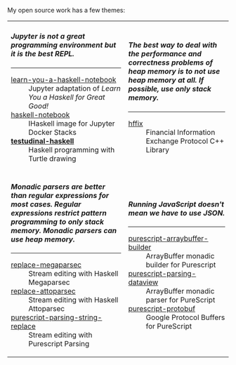 My open source work has a few themes:

<table>
  <tr>
    <td>
      <h4><em>Jupyter is not a great programming environment but it is the best REPL.</em></h4>
      <hr/>
      <dl>
      <dt><a href=https://github.com/jamesdbrock/learn-you-a-haskell-notebook>learn-you-a-haskell-notebook</a></dt>
        <dd>Jupyter adaptation of <em>Learn You a Haskell for Great Good!</em></dd>
        <dt><a href=https://github.com/jamesdbrock/ihaskell-notebook>haskell-notebook</a></dt>
        <dd>IHaskell image for Jupyter Docker Stacks</dd>
        <dt><b><a href=https://github.com/jamesdbrock/testudinal-haskell>testudinal-haskell</a></b></dt>
        <dd>Haskell programming with Turtle drawing</dd>
      </dl>
    </td>
    <td>
      <h4><em>The best way to deal with the performance and correctness problems of heap memory is to not use heap memory at all. If possible, use
        only stack memory.</em></h4>
      <hr/>
      <dl>
        <dt><a href=https://github.com/jamesdbrock/hffix>hffix</a></dt>
        <dd>Financial Information Exchange Protocol C++ Library</dd>
      </dl>
    </td>
  </tr>
  <tr>
    <td>
      <h4><em>Monadic parsers are better than regular expressions for most cases. Regular expressions restrict pattern programming to only stack memory.
        Monadic parsers can use heap memory.</em></h4>
      <hr/>
      <dl>
        <dt><a href=https://github.com/jamesdbrock/replace-megaparsec>replace-megaparsec</a></dt>
        <dd>Stream editing with Haskell Megaparsec</dd>
        <dt><a href=https://github.com/jamesdbrock/replace-attoparsec>replace-attoparsec</a></dt>
        <dd>Stream editing with Haskell Attoparsec</dd>
        <dt><a href=https://github.com/jamesdbrock/purescript-parsing-string-replace>purescript-parsing-string-replace</a></dt>
        <dd>Stream editing with Purescript Parsing</dd>
      </dl>
    </td>
    <td>
      <h4><em>Running JavaScript doesn't mean we have to use JSON.</em></h4>
      <hr/>
      <dl>
        <dt><a href=https://github.com/jamesdbrock/purescript-arraybuffer-builder>purescript-arraybuffer-builder</a></dt>
        <dd>ArrayBuffer monadic builder for Purescript</dd>
        <dt><a href=https://github.com/jamesdbrock/purescript-parsing-dataview>purescript-parsing-dataview</a></dt>
        <dd>ArrayBuffer monadic parser for PureScript</dd>
        <dt><a href=https://github.com/xc-jp/purescript-protobuf>purescript-protobuf</a></dt>
        <dd>Google Protocol Buffers for PureScript</dd>
      </dl>
    </td>
  </tr>
</table>
      

<!--
**jamesdbrock/jamesdbrock** is a ✨ _special_ ✨ repository because its `README.md` (this file) appears on your GitHub profile.

Here are some ideas to get you started:

- 🔭 I’m currently working on ...
- 🌱 I’m currently learning ...
- 👯 I’m looking to collaborate on ...
- 🤔 I’m looking for help with ...
- 💬 Ask me about ...
- 📫 How to reach me: ...
- 😄 Pronouns: ...
- ⚡ Fun fact: ...
-->
